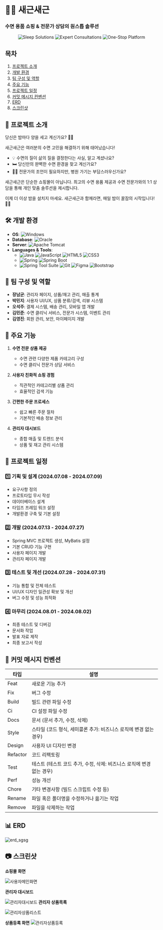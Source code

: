 # 🌙✨ 새근새근

### 수면 용품 쇼핑 & 전문가 상담의 원스톱 솔루션

<p align="center">
  <img src="https://img.shields.io/badge/Sleep-Solutions-blueviolet?style=for-the-badge" alt="Sleep Solutions">
  <img src="https://img.shields.io/badge/Expert-Consultations-orange?style=for-the-badge" alt="Expert Consultations">
  <img src="https://img.shields.io/badge/One--Stop-Platform-blue?style=for-the-badge" alt="One-Stop Platform">
</p>

## 목차
1. [프로젝트 소개](#-프로젝트-소개)
2. [개발 환경](#-개발-환경)
3. [팀 구성 및 역할](#-팀-구성-및-역할)
4. [주요 기능](#-주요-기능)
5. [프로젝트 일정](#-프로젝트-일정)
6. [커밋 메시지 컨벤션](#-커밋-메시지-컨벤션)
7. [ERD](#-erd)
8. [스크린샷](#-스크린샷)

## 📌 프로젝트 소개

당신은 밤마다 양을 세고 계신가요? 🐑💤

새근새근은 여러분의 수면 고민을 해결하기 위해 태어났습니다!

- 💡 수면의 질이 삶의 질을 결정한다는 사실, 알고 계셨나요?
- 🛏️ 당신만의 완벽한 수면 환경을 찾고 계신가요?
- 👩‍⚕️ 전문가의 조언이 필요하지만, 병원 가기는 부담스러우신가요?

새근새근은 단순한 쇼핑몰이 아닙니다. 최고의 수면 용품 제공과 수면 전문가와의 1:1 상담을 통해 개인 맞춤 솔루션을 제시합니다.

이제 더 이상 밤을 설치지 마세요. 새근새근과 함께라면, 매일 밤이 꿀잠의 시작입니다! 🌙✨


## 🛠 개발 환경

- **OS**: ![Windows](https://img.shields.io/badge/Windows%2011-0078D6?style=for-the-badge&logo=windows&logoColor=white)
- **Database**: ![Oracle](https://img.shields.io/badge/Oracle-F80000?style=for-the-badge&logo=oracle&logoColor=white)
- **Server**: ![Apache Tomcat](https://img.shields.io/badge/Apache%20Tomcat-F8DC75?style=for-the-badge&logo=apache-tomcat&logoColor=black)
- **Languages & Tools**:
  - ![Java](https://img.shields.io/badge/Java-ED8B00?style=for-the-badge&logo=openjdk&logoColor=white)
  ![JavaScript](https://img.shields.io/badge/JavaScript-F7DF1E?style=for-the-badge&logo=javascript&logoColor=black)
  ![HTML5](https://img.shields.io/badge/HTML5-E34F26?style=for-the-badge&logo=html5&logoColor=white)
  ![CSS3](https://img.shields.io/badge/CSS3-1572B6?style=for-the-badge&logo=css3&logoColor=white)
  - ![Spring](https://img.shields.io/badge/Spring-6DB33F?style=for-the-badge&logo=spring&logoColor=white)
  ![Spring Boot](https://img.shields.io/badge/Spring%20Boot-6DB33F?style=for-the-badge&logo=spring-boot&logoColor=white)
  - ![Spring Tool Suite](https://img.shields.io/badge/Spring%20Tool%20Suite-6DB33F?style=for-the-badge&logo=spring&logoColor=white)
  ![Git](https://img.shields.io/badge/Git-F05032?style=for-the-badge&logo=git&logoColor=white)
  ![Figma](https://img.shields.io/badge/Figma-F24E1E?style=for-the-badge&logo=figma&logoColor=white)
  ![Bootstrap](https://img.shields.io/badge/Bootstrap-563D7C?style=for-the-badge&logo=bootstrap&logoColor=white)

## 👥 팀 구성 및 역할

- **장남균**: 관리자 페이지, 상품/재고 관리, 매출 통계
- **박민지**: 사용자 UI/UX, 상품 분류/검색, 리뷰 시스템
- **오석주**: 결제 시스템, 배송 관리, 모바일 앱 개발
- **김민준**: 수면 클리닉 서비스, 전문가 시스템, 이벤트 관리
- **김영진**: 회원 관리, 보안, 마이페이지 개발

## 🚀 주요 기능

1. **수면 전문 상품 제공**
   - 수면 관련 다양한 제품 카테고리 구성
   - 수면 클리닉 전문가 상담 서비스

2. **사용자 친화적 쇼핑 경험**
   - 직관적인 카테고리별 상품 관리
   - 효율적인 검색 기능

3. **간편한 주문 프로세스**
   - 쉽고 빠른 주문 절차
   - 기본적인 배송 정보 관리

4. **관리자 대시보드**
   - 종합 매출 및 트렌드 분석
   - 상품 및 재고 관리 시스템

## 📅 프로젝트 일정

### 1️⃣ 기획 및 설계 (2024.07.08 - 2024.07.09)
- 요구사항 정의
- 프로토타입 무시 작성
- 데이터베이스 설계
- 타임즈 프레임 워크 설정
- 개발환경 구축 및 기본 설정

### 2️⃣ 개발 (2024.07.13 - 2024.07.27)
- Spring MVC 프로젝트 생성, MyBatis 설정
- 기본 CRUD 기능 구현
- 사용자 페이지 개발
- 관리자 페이지 개발

### 3️⃣ 테스트 및 개선 (2024.07.28 - 2024.07.31)
- 기능 통합 및 전체 테스트
- UI/UX 디자인 일관성 확보 및 개선
- 버그 수정 및 성능 최적화

### 4️⃣ 마무리 (2024.08.01 - 2024.08.02)
- 최종 테스트 및 디버깅
- 문서화 작업
- 발표 자료 제작
- 최종 보고서 작성

## 📝 커밋 메시지 컨벤션

| 타입 | 설명 |
|------|------|
| Feat | 새로운 기능 추가 |
| Fix | 버그 수정 |
| Build | 빌드 관련 파일 수정 |
| Ci | CI 설정 파일 수정 |
| Docs | 문서 (문서 추가, 수정, 삭제) |
| Style | 스타일 (코드 형식, 세미콜론 추가: 비즈니스 로직에 변경 없는 경우) |
| Design | 사용자 UI 디자인 변경 |
| Refactor | 코드 리팩토링 |
| Test | 테스트 (테스트 코드 추가, 수정, 삭제: 비즈니스 로직에 변경 없는 경우) |
| Perf | 성능 개선 |
| Chore | 기타 변경사항 (빌드 스크립트 수정 등) |
| Rename | 파일 혹은 폴더명을 수정하거나 옮기는 작업 |
| Remove | 파일을 삭제하는 작업 |

## 📊 ERD

![erd_sgsg](https://github.com/user-attachments/assets/8e671e1f-eedc-46df-851b-de1cd66a5936)

## 📷 스크린샷

**쇼핑몰 화면**

![사용자메인화면](https://github.com/user-attachments/assets/f0f5b80e-5acf-4072-88e9-974ca113f112)

**관리자 대시보드**

![관리자대시보드](https://github.com/user-attachments/assets/65c7e7e7-a1be-46a5-813b-477e5d53e997)
**관리자 상품목록**

![관리자상품리스트](https://github.com/user-attachments/assets/0a442b2a-0aed-45d7-92cb-cd7f99e7b1b4)

**상품등록 화면**
![관리자상품등록](https://github.com/user-attachments/assets/fec1dad6-ef05-4aa2-b8a6-c6a93a29a422)
